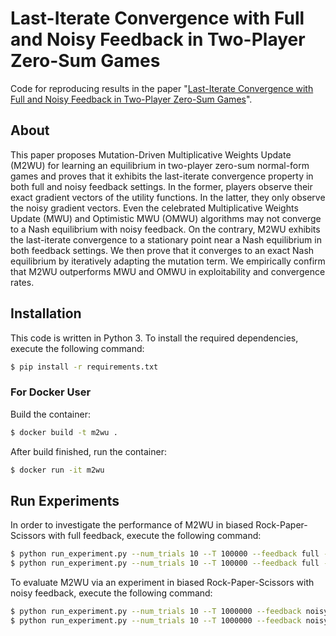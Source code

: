 # Last-Iterate Convergence with Full and Noisy Feedback in Two-Player Zero-Sum Games
Code for reproducing results in the paper "[Last-Iterate Convergence with Full and Noisy Feedback in Two-Player Zero-Sum Games](https://arxiv.org/abs/2208.09855)".

## About
This paper proposes Mutation-Driven Multiplicative Weights Update (M2WU) for learning an equilibrium in two-player zero-sum normal-form games and proves that it exhibits the last-iterate convergence property in both full and noisy feedback settings.
In the former, players observe their exact gradient vectors of the utility functions.
In the latter, they only observe the noisy gradient vectors.
Even the celebrated Multiplicative Weights Update (MWU) and Optimistic MWU (OMWU) algorithms may not converge to a Nash equilibrium with noisy feedback.
On the contrary, M2WU exhibits the last-iterate convergence to a stationary point near a Nash equilibrium in both feedback settings.
We then prove that it converges to an exact Nash equilibrium by iteratively adapting the mutation term.
We empirically confirm that M2WU outperforms MWU and OMWU in exploitability and convergence rates.

## Installation
This code is written in Python 3.
To install the required dependencies, execute the following command:
```bash
$ pip install -r requirements.txt
```

### For Docker User
Build the container:
```bash
$ docker build -t m2wu .
```
After build finished, run the container:
```bash
$ docker run -it m2wu
```

## Run Experiments
In order to investigate the performance of M2WU in biased Rock-Paper-Scissors with full feedback, execute the following command:
```bash
$ python run_experiment.py --num_trials 10 --T 100000 --feedback full --algorithm m2wu --random_init_strategy --eta 0.1 --mu 0.1
$ python run_experiment.py --num_trials 10 --T 100000 --feedback full --algorithm m2wu --random_init_strategy --eta 0.1 --mu 0.1 --update_freq 100
```

To evaluate M2WU via an experiment in biased Rock-Paper-Scissors with noisy feedback, execute the following command:
```bash
$ python run_experiment.py --num_trials 10 --T 1000000 --feedback noisy --algorithm m2wu --eta 0.001 --mu 0.1
$ python run_experiment.py --num_trials 10 --T 1000000 --feedback noisy --algorithm m2wu --eta 0.001 --mu 0.5 --update_freq 20000
```
